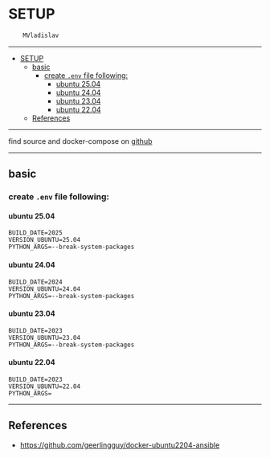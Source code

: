 # SETUP

```sh
    MVladislav
```

---

- [SETUP](#setup)
  - [basic](#basic)
    - [create `.env` file following:](#create-env-file-following)
      - [ubuntu 25.04](#ubuntu-2504)
      - [ubuntu 24.04](#ubuntu-2404)
      - [ubuntu 23.04](#ubuntu-2304)
      - [ubuntu 22.04](#ubuntu-2204)
  - [References](#references)

---

find source and docker-compose on [github](https://github.com/MVladislav/vm-docker-collection/tree/main/composer/helper/ansible/docker-ubuntu-systemd-sudo-ansible)

---

## basic

### create `.env` file following:

#### ubuntu 25.04

```env
BUILD_DATE=2025
VERSION_UBUNTU=25.04
PYTHON_ARGS=--break-system-packages
```

#### ubuntu 24.04

```env
BUILD_DATE=2024
VERSION_UBUNTU=24.04
PYTHON_ARGS=--break-system-packages
```

#### ubuntu 23.04

```env
BUILD_DATE=2023
VERSION_UBUNTU=23.04
PYTHON_ARGS=--break-system-packages
```

#### ubuntu 22.04

```env
BUILD_DATE=2023
VERSION_UBUNTU=22.04
PYTHON_ARGS=
```

---

## References

- <https://github.com/geerlingguy/docker-ubuntu2204-ansible>
